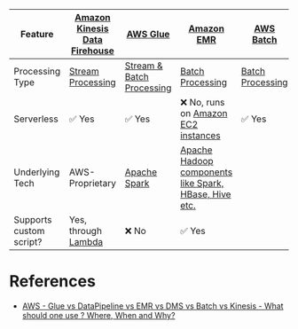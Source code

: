 
| Feature                 | [Amazon Kinesis Data Firehouse](StreamProcessing/AmazonKinesisDataFirehouse/Readme.md) | [AWS Glue](StreamProcessing/AWSGlue.md)                                                                        | [Amazon EMR](BatchProcessing/AmazonEMR.md)                                                                                                                     | [AWS Batch](BatchProcessing/AWSBatch.md) |
|-------------------------|-----------------------------------------------------------------------------------------------|----------------------------------------------------------------------------------------------------------------|----------------------------------------------------------------------------------------------------------------------------------------------------------------|------------------------------------------|
| Processing Type         | [Stream Processing](StreamProcessing)                                                         | [Stream & Batch Processing](StreamProcessing)                                                                  | [Batch Processing](BatchProcessing)                                                                                                                            | [Batch Processing](BatchProcessing)      |
| Serverless              | :white_check_mark: Yes                                                                        | :white_check_mark: Yes                                                                                         | :x: No, runs on [Amazon EC2 instances](../../3_ComputeServices/AmazonEC2/Readme.md)                                                                            | :white_check_mark: Yes                   |
| Underlying Tech         | AWS-Proprietary                                                                               | [Apache Spark](../../../6_BigDataServices/ETLServices/ApacheSpark.md) | [Apache Hadoop components like Spark, HBase, Hive etc.](../../../6_BigDataServices/ETLServices/BatchProcessing/ApacheHadoop/Readme.md) |                                          |
| Supports custom script? | Yes, through [Lambda](../../3_ComputeServices/AWSLambda/Readme.md)                            | :x: No                                                                                                         | :white_check_mark: Yes                                                                                                                                         |                                          |

# References
- [AWS - Glue vs DataPipeline vs EMR vs DMS vs Batch vs Kinesis - What should one use ? Where, When and Why?](https://www.linkedin.com/pulse/aws-glue-vs-datapipeline-emr-dms-batch-kinesis-what-ramamurthy/)